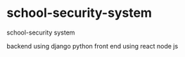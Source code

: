 # school-security-system
 school-security system

 backend using django python 
 front end using react node js
 
